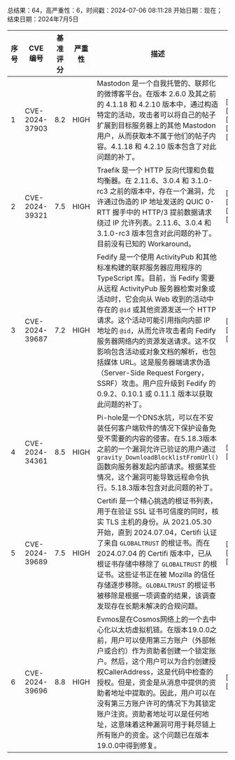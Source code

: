 总结果：64，高严重性：6，时间戳：2024-07-06 08:11:28
开始日期：现在；结束日期：2024年7月5日

| 序号 | CVE 编号 | 基准评分 | 严重性 | 描述 | 参考文献 |
|-----|--------|------------|----------|-------------|------------|
| 1 | CVE-2024-37903 | 8.2  | HIGH | Mastodon 是一个自我托管的、联邦化的微博客平台。在版本 2.6.0 及其之前的 4.1.18 和 4.2.10 版本中，通过构造特定的活动，攻击者可以将自己的帖子扩展到目标服务器上的其他 Mastodon 用户，从而获取本不属于他们的帖子内容。4.1.18 和 4.2.10 版本包含了对此问题的补丁。 | [1]https://github.com/mastodon/mastodon/commit/a1c7aae28aecf06659c5b18cfa131b37cd1512a3<br>[2]https://github.com/mastodon/mastodon/commit/d4bf22b632ea8b1174375c4966a6768ab66393b6<br>[3]https://github.com/mastodon/mastodon/releases/tag/v4.1.18<br>[4]https://github.com/mastodon/mastodon/releases/tag/v4.2.10<br>[5]https://github.com/mastodon/mastodon/security/advisories/GHSA-xjvf-fm67-4qc3 |
| 2 | CVE-2024-39321 | 7.5  | HIGH | Traefik 是一个 HTTP 反向代理和负载均衡器。在 2.11.6、3.0.4 和 3.1.0-rc3 之前的版本中，存在一个漏洞，允许通过伪造的 IP 地址发送的 QUIC 0-RTT 握手中的 HTTP/3 提前数据请求绕过 IP 允许列表。2.11.6、3.0.4 和 3.1.0-rc3 版本包含对此问题的补丁。目前没有已知的 Workaround。 | [1]https://github.com/traefik/traefik/releases/tag/v2.11.6<br>[2]https://github.com/traefik/traefik/releases/tag/v3.0.4<br>[3]https://github.com/traefik/traefik/releases/tag/v3.1.0-rc3<br>[4]https://github.com/traefik/traefik/security/advisories/GHSA-gxrv-wf35-62w9 |
| 3 | CVE-2024-39687 | 7.2  | HIGH | Fedify 是一个使用 ActivityPub 和其他标准构建的联邦服务器应用程序的 TypeScript 库。目前，当 Fedify 需要从远程 ActivityPub 服务器检索对象或活动时，它会向从 Web 收到的活动中存在的 `@id` 或其他资源发送一个 HTTP 请求。这个活动可能引用指向内部 IP 地址的 `@id`，从而允许攻击者向 Fedify 服务器网络内的资源发送请求。这不仅影响包含活动或对象文档的解析，也包括媒体 URL。这是服务器端请求伪造（Server-Side Request Forgery，SSRF）攻击。用户应升级到 Fedify 的 0.9.2、0.10.1 或 0.11.1 版本以获取此问题的补丁。 | [1]https://github.com/dahlia/fedify/commit/30f9cf4a175704a04c874f3ea88414c5f1e00b28<br>[2]https://github.com/dahlia/fedify/commit/c641e976089dd913f649889c1bfb016df04e86ba<br>[3]https://github.com/dahlia/fedify/security/advisories/GHSA-p9cg-vqcc-grcx |
| 4 | CVE-2024-34361 | 8.5  | HIGH | Pi-hole是一个DNS水坑，可以在不安装任何客户端软件的情况下保护设备免受不需要的内容的侵害。在5.18.3版本之前的一个漏洞允许已验证的用户通过`gravity_DownloadBlocklistFromUrl()`函数向服务器发起内部请求。根据某些情况，这个漏洞可能导致远程命令执行。5.18.3版本包含对此问题的补丁。 | [1]https://github.com/pi-hole/pi-hole/commit/2c497a9a3ea099079bbcd1eb21725b0ed54b529d<br>[2]https://github.com/pi-hole/pi-hole/security/advisories/GHSA-jg6g-rrj6-xfg6 |
| 5 | CVE-2024-39689 | 7.5  | HIGH | Certifi 是一个精心挑选的根证书列表，用于在验证 SSL 证书可信度的同时，核实 TLS 主机的身份。从 2021.05.30 开始，直到 2024.07.04，Certifi 认证了来自 `GLOBALTRUST` 的根证书。而在 2024.07.04 的 Certifi 版本中，已从根证书存储中移除了 `GLOBALTRUST` 的根证书。这些证书正在被 Mozilla 的信任存储逐步移除。`GLOBALTRUST` 的根证书被移除是根据一项调查的结果，该调查发现存在长期未解决的合规问题。 | [1]https://github.com/certifi/python-certifi/commit/bd8153872e9c6fc98f4023df9c2deaffea2fa463<br>[2]https://github.com/certifi/python-certifi/security/advisories/GHSA-248v-346w-9cwc<br>[3]https://groups.google.com/a/mozilla.org/g/dev-security-policy/c/XpknYMPO8dI |
| 6 | CVE-2024-39696 | 8.8  | HIGH | Evmos是在Cosmos网络上的一个去中心化以太坊虚拟机链。在版本19.0.0之前，用户可以使用第三方账户（外部帐户或合约）作为资助者创建一个锁定账户。然后，这个用户可以为合约创建授权CallerAddress，这是代码中检查的授权。但是，资金是从消息中提供的资助者地址中提取的。因此，用户可以在没有第三方账户许可的情况下为其锁定账户注资。资助者地址可以是任何地址，这意味着这种漏洞可用于耗尽链上所有账户的资金。这个问题已在版本19.0.0中得到修复。 | [1]https://github.com/evmos/evmos/commit/0a620e176617a835ac697eea494afea09185dfaf<br>[2]https://github.com/evmos/evmos/security/advisories/GHSA-q6hg-6m9x-5g9c |